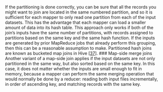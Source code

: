If the partitioning is done correctly, you can be sure that all the records you might want to join
are located in the same numbered partition, and so it is sufficient for each mapper to only read one
partition from each of the input datasets. This has the advantage that each mapper can load a
smaller amount of data into its hash table. This approach only works if both of the join’s inputs have the same number of partitions, with
records assigned to partitions based on the same key and the same hash function. If the inputs are
generated by prior MapReduce jobs that already perform this grouping, then this can be a reasonable
assumption to make. Partitioned hash joins are known as bucketed map joins in Hive
[[37](ch10.html#Grover2015tl)]. ### Map-side merge joins 
Another variant of a map-side join applies if the input datasets are not only partitioned in the
same way, but also sorted based on the same key. In this case, it does not matter whether the
inputs are small enough to fit in memory, because a mapper can perform the same merging operation
that would normally be done by a reducer: reading both input files incrementally, in order of
ascending key, and matching records with the same key.